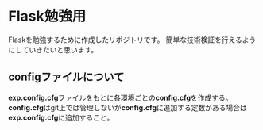 # Flask勉強用
Flaskを勉強するために作成したリポジトリです。
簡単な技術検証を行えるようにしていきたいと思います。

## configファイルについて
**exp.config.cfg**ファイルをもとに各環境ごとの**config.cfg**を作成する。  
**config.cfg**はgit上では管理しないが**config.cfg**に追加する定数がある場合は**exp.config.cfg**に追加すること。